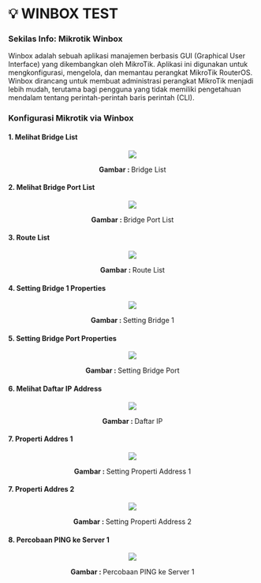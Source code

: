 # 💡 WINBOX TEST

### Sekilas Info: Mikrotik Winbox

Winbox adalah sebuah aplikasi manajemen berbasis GUI (Graphical User Interface) yang dikembangkan oleh MikroTik. Aplikasi ini digunakan untuk mengkonfigurasi, mengelola, dan memantau perangkat MikroTik RouterOS. Winbox dirancang untuk membuat administrasi perangkat MikroTik menjadi lebih mudah, terutama bagi pengguna yang tidak memiliki pengetahuan mendalam tentang perintah-perintah baris perintah (CLI).

### Konfigurasi Mikrotik via Winbox

#### 1. Melihat Bridge List

<div align="center">
<img src="./assets/bridgeList.png">
<p><strong>Gambar : </strong>Bridge List</p>
</div>

#### 2. Melihat Bridge Port List

<div align="center">
<img src="./assets/bridgePortList.png">
<p><strong>Gambar : </strong>Bridge Port List</p>
</div>

#### 3. Route List

<div align="center">
<img src="./assets/RouteList.png">
<p><strong>Gambar : </strong>Route List</p>
</div>

#### 4. Setting Bridge 1 Properties

<div align="center">
<img src="./assets/bridge1Properties.png">
<p><strong>Gambar : </strong>Setting Bridge 1</p>
</div>

#### 5. Setting Bridge Port Properties

<div align="center">
<img src="./assets/bridgePortProperties.png">
<p><strong>Gambar : </strong>Setting Bridge Port</p>
</div>

#### 6. Melihat Daftar IP Address

<div align="center">
<img src="./assets/Address List.png">
<p><strong>Gambar : </strong>Daftar IP</p>
</div>

#### 7. Properti Addres 1

<div align="center">
<img src="./assets/Address1Properties.png">
<p><strong>Gambar : </strong>Setting Properti Address 1</p>
</div>

#### 7. Properti Addres 2

<div align="center">
<img src="./assets/Address2Properties.png">
<p><strong>Gambar : </strong>Setting Properti Address 2</p>
</div>

#### 8. Percobaan PING ke Server 1

<div align="center">
<img src="./assets/ping.png">
<p><strong>Gambar : </strong>Percobaan PING ke Server 1</p>
</div>
